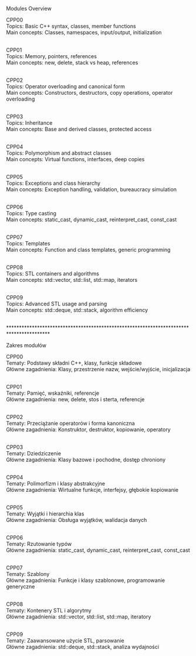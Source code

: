 Modules Overview

CPP00 <br>
Topics: Basic C++ syntax, classes, member functions <br>
Main concepts: Classes, namespaces, input/output, initialization <br><br>

CPP01 <br>
Topics: Memory, pointers, references <br>
Main concepts: new, delete, stack vs heap, references <br><br>

CPP02 <br>
Topics: Operator overloading and canonical form <br>
Main concepts: Constructors, destructors, copy operations, operator overloading <br><br>

CPP03 <br>
Topics: Inheritance <br>
Main concepts: Base and derived classes, protected access <br><br>

CPP04 <br>
Topics: Polymorphism and abstract classes <br>
Main concepts: Virtual functions, interfaces, deep copies <br><br>

CPP05 <br>
Topics: Exceptions and class hierarchy <br>
Main concepts: Exception handling, validation, bureaucracy simulation <br><br>

CPP06 <br>
Topics: Type casting <br>
Main concepts: static_cast, dynamic_cast, reinterpret_cast, const_cast <br><br>

CPP07 <br>
Topics: Templates <br>
Main concepts: Function and class templates, generic programming <br><br>

CPP08 <br>
Topics: STL containers and algorithms <br>
Main concepts: std::vector, std::list, std::map, iterators <br><br>

CPP09 <br>
Topics: Advanced STL usage and parsing <br>
Main concepts: std::deque, std::stack, algorithm efficiency <br><br>

**************************************************************************************** <br>

Zakres modułów

CPP00 <br>
Tematy: Podstawy składni C++, klasy, funkcje składowe <br>
Główne zagadnienia: Klasy, przestrzenie nazw, wejście/wyjście, inicjalizacja <br><br>

CPP01 <br>
Tematy: Pamięć, wskaźniki, referencje <br>
Główne zagadnienia: new, delete, stos i sterta, referencje <br><br>

CPP02 <br>
Tematy: Przeciążanie operatorów i forma kanoniczna <br>
Główne zagadnienia: Konstruktor, destruktor, kopiowanie, operatory <br><br>

CPP03 <br>
Tematy: Dziedziczenie <br>
Główne zagadnienia: Klasy bazowe i pochodne, dostęp chroniony <br><br>

CPP04 <br>
Tematy: Polimorfizm i klasy abstrakcyjne <br>
Główne zagadnienia: Wirtualne funkcje, interfejsy, głębokie kopiowanie <br><br>

CPP05 <br>
Tematy: Wyjątki i hierarchia klas <br>
Główne zagadnienia: Obsługa wyjątków, walidacja danych <br><br>

CPP06 <br>
Tematy: Rzutowanie typów <br>
Główne zagadnienia: static_cast, dynamic_cast, reinterpret_cast, const_cast <br><br>

CPP07 <br>
Tematy: Szablony <br>
Główne zagadnienia: Funkcje i klasy szablonowe, programowanie generyczne <br><br>

CPP08 <br>
Tematy: Kontenery STL i algorytmy <br>
Główne zagadnienia: std::vector, std::list, std::map, iteratory <br><br>

CPP09 <br>
Tematy: Zaawansowane użycie STL, parsowanie <br>
Główne zagadnienia: std::deque, std::stack, analiza wydajności <br><br>
